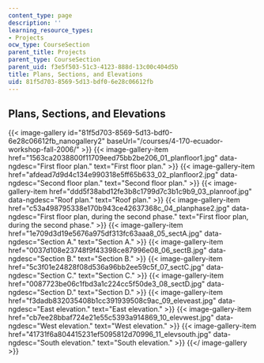 ```yaml
---
content_type: page
description: ''
learning_resource_types:
- Projects
ocw_type: CourseSection
parent_title: Projects
parent_type: CourseSection
parent_uid: f3e5f503-51c3-4123-888d-13c00c404d5b
title: Plans, Sections, and Elevations
uid: 81f5d703-8569-5d13-bdf0-6e28c06612fb
---
```


Plans, Sections, and Elevations
-------------------------------
{{< image-gallery id="81f5d703-8569-5d13-bdf0-6e28c06612fb_nanogallery2" baseUrl="/courses/4-170-ecuador-workshop-fall-2006/" >}}
{{< image-gallery-item href="1563ca2038800f11709eed75bb2be206_01_planfloor1.jpg" data-ngdesc="First floor plan." text="First floor plan." >}}
{{< image-gallery-item href="afdead7d9d4c134e990318e5ff65b633_02_planfloor2.jpg" data-ngdesc="Second floor plan." text="Second floor plan." >}}
{{< image-gallery-item href="ddd5f38abd12fe3b8c1799d7c3b1c9b9_03_planroof.jpg" data-ngdesc="Roof plan." text="Roof plan." >}}
{{< image-gallery-item href="c53a498795338e170b943ce42637368c_04_planphase2.jpg" data-ngdesc="First floor plan, during the second phase." text="First floor plan, during the second phase." >}}
{{< image-gallery-item href="1e709d3d19e5676a975df313fc63aaa8_05_sectA.jpg" data-ngdesc="Section A." text="Section A." >}}
{{< image-gallery-item href="0037d108e23748f9f43398ce87996e08_06_sectB.jpg" data-ngdesc="Section B." text="Section B." >}}
{{< image-gallery-item href="5c3f01e24828f08d536a96bb2ee59c5f_07_sectC.jpg" data-ngdesc="Section C." text="Section C." >}}
{{< image-gallery-item href="0087723be06c1fbd3a1c224cc5f50de3_08_sectD.jpg" data-ngdesc="Section D." text="Section D." >}}
{{< image-gallery-item href="f3dadb832035408b1cc391939508c9ac_09_eleveast.jpg" data-ngdesc="East elevation." text="East elevation." >}}
{{< image-gallery-item href="cb7ee28bbaf724e21e55c5393a914869_10_elevwest.jpg" data-ngdesc="West elevation." text="West elevation." >}}
{{< image-gallery-item href="41731f6a804415231ef5095812d70996_11_elevsouth.jpg" data-ngdesc="South elevation." text="South elevation." >}}
{{</ image-gallery >}}
